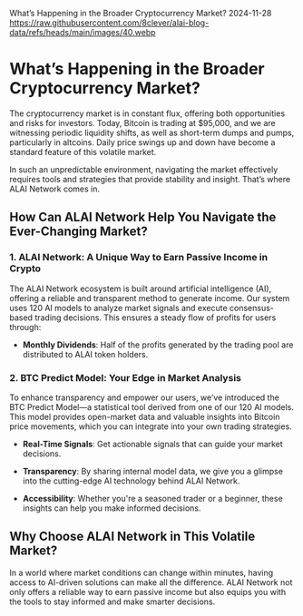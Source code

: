 What’s Happening in the Broader Cryptocurrency Market?
2024-11-28
https://raw.githubusercontent.com/8clever/alai-blog-data/refs/heads/main/images/40.webp

# What’s Happening in the Broader Cryptocurrency Market?

The cryptocurrency market is in constant flux, offering both opportunities and risks for investors. Today, Bitcoin is trading at $95,000, and we are witnessing periodic liquidity shifts, as well as short-term dumps and pumps, particularly in altcoins. Daily price swings up and down have become a standard feature of this volatile market.

In such an unpredictable environment, navigating the market effectively requires tools and strategies that provide stability and insight. That’s where ALAI Network comes in.

## How Can ALAI Network Help You Navigate the Ever-Changing Market?

### 1. ALAI Network: A Unique Way to Earn Passive Income in Crypto

The ALAI Network ecosystem is built around artificial intelligence (AI), offering a reliable and transparent method to generate income. Our system uses 120 AI models to analyze market signals and execute consensus-based trading decisions. This ensures a steady flow of profits for users through:

- **Monthly Dividends**: Half of the profits generated by the trading pool are distributed to ALAI token holders.

### 2. BTC Predict Model: Your Edge in Market Analysis

To enhance transparency and empower our users, we’ve introduced the BTC Predict Model—a statistical tool derived from one of our 120 AI models. This model provides open-market data and valuable insights into Bitcoin price movements, which you can integrate into your own trading strategies.

- **Real-Time Signals**: Get actionable signals that can guide your market decisions.

- **Transparency**: By sharing internal model data, we give you a glimpse into the cutting-edge AI technology behind ALAI Network.

- **Accessibility**: Whether you're a seasoned trader or a beginner, these insights can help you make informed decisions.

## Why Choose ALAI Network in This Volatile Market?
In a world where market conditions can change within minutes, having access to AI-driven solutions can make all the difference. ALAI Network not only offers a reliable way to earn passive income but also equips you with the tools to stay informed and make smarter decisions.
